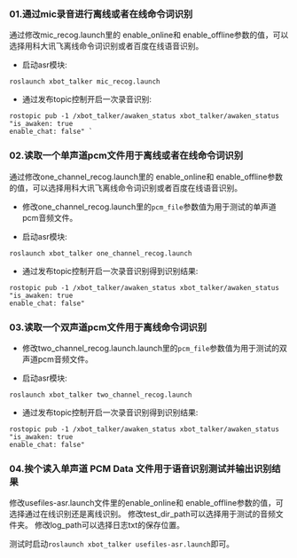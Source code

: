 ### 01.通过mic录音进行离线或者在线命令词识别

通过修改mic_recog.launch里的 enable_online和 enable_offline参数的值，可以选择用科大讯飞离线命令词识别或者百度在线语音识别。

- 启动asr模块:

```
roslaunch xbot_talker mic_recog.launch 
```

- 通过发布topic控制开启一次录音识别:

```
rostopic pub -1 /xbot_talker/awaken_status xbot_talker/awaken_status "is_awaken: true
enable_chat: false" `
```


### 02.读取一个单声道pcm文件用于离线或者在线命令词识别

通过修改one_channel_recog.launch里的 enable_online和 enable_offline参数的值，可以选择用科大讯飞离线命令词识别或者百度在线语音识别。

- 修改one_channel_recog.launch里的`pcm_file`参数值为用于测试的单声道pcm音频文件。

- 启动asr模块:

```
roslaunch xbot_talker one_channel_recog.launch 

```

- 通过发布topic控制开启一次录音识别得到识别结果:

```
rostopic pub -1 /xbot_talker/awaken_status xbot_talker/awaken_status "is_awaken: true
enable_chat: false" 
```

### 03.读取一个双声道pcm文件用于离线命令词识别

- 修改two_channel_recog.launch.launch里的`pcm_file`参数值为用于测试的双声道pcm音频文件。

- 启动asr模块:

```
roslaunch xbot_talker two_channel_recog.launch 

```

- 通过发布topic控制开启一次录音识别得到识别结果:

```
rostopic pub -1 /xbot_talker/awaken_status xbot_talker/awaken_status "is_awaken: true
enable_chat: false" 

```
### 04.挨个读入单声道 PCM Data 文件用于语音识别测试并输出识别结果
修改usefiles-asr.launch文件里的enable_online和 enable_offline参数的值，可选择通过在线识别还是离线识别。
修改test_dir_path可以选择用于测试的音频文件夹。
修改log_path可以选择日志txt的保存位置。

测试时启动`roslaunch xbot_talker usefiles-asr.launch`即可。
